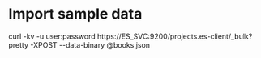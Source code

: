 # Import sample data
curl -kv -u user:password https://ES_SVC:9200/projects.es-client/_bulk?pretty -XPOST --data-binary @books.json
